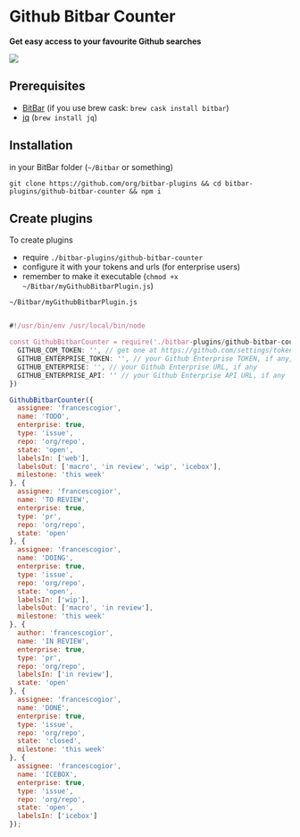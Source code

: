 # Github Bitbar Counter
**Get easy access to your favourite Github searches**

![](https://i.gyazo.com/8c833d0e782d3401b4fec13c4ac2bee7.gif)


## Prerequisites
- [BitBar](https://github.com/matryer/bitbar) (if you use brew cask: `brew cask install bitbar`)
- [jq](https://stedolan.github.io/jq/) (`brew install jq`)


## Installation
in your BitBar folder (`~/Bitbar` or something)

`git clone https://github.com/org/bitbar-plugins && cd bitbar-plugins/github-bitbar-counter && npm i`


## Create plugins
To create plugins
- require `./bitbar-plugins/github-bitbar-counter`
- configure it with your tokens and urls (for enterprise users)
- remember to make it executable (`chmod +x ~/Bitbar/myGithubBitbarPlugin.js`)


`~/Bitbar/myGithubBitbarPlugin.js`
````js

#!/usr/bin/env /usr/local/bin/node

const GithubBitbarCounter = require('./bitbar-plugins/github-bitbar-counter')({
  GITHUB_COM_TOKEN: '', // get one at https://github.com/settings/tokens,
  GITHUB_ENTERPRISE_TOKEN: '', // your Github Enterprise TOKEN, if any,
  GITHUB_ENTERPRISE: '', // your Github Enterprise URL, if any
  GITHUB_ENTERPRISE_API: '' // your Github Enterprise API URL, if any
})

GithubBitbarCounter({
  assignee: 'francescogior',
  name: 'TODO',
  enterprise: true,
  type: 'issue',
  repo: 'org/repo',
  state: 'open',
  labelsIn: ['web'],
  labelsOut: ['macro', 'in review', 'wip', 'icebox'],
  milestone: 'this week'
}, {
  assignee: 'francescogior',
  name: 'TO REVIEW',
  enterprise: true,
  type: 'pr',
  repo: 'org/repo',
  state: 'open'
}, {
  assignee: 'francescogior',
  name: 'DOING',
  enterprise: true,
  type: 'issue',
  repo: 'org/repo',
  state: 'open',
  labelsIn: ['wip'],
  labelsOut: ['macro', 'in review'],
  milestone: 'this week'
}, {
  author: 'francescogior',
  name: 'IN REVIEW',
  enterprise: true,
  type: 'pr',
  repo: 'org/repo',
  labelsIn: ['in review'],
  state: 'open'
}, {
  assignee: 'francescogior',
  name: 'DONE',
  enterprise: true,
  type: 'issue',
  repo: 'org/repo',
  state: 'closed',
  milestone: 'this week'
}, {
  assignee: 'francescogior',
  name: 'ICEBOX',
  enterprise: true,
  type: 'issue',
  repo: 'org/repo',
  state: 'open',
  labelsIn: ['icebox']
});

````
